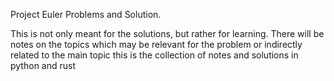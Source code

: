 Project Euler Problems and Solution.

This is not only meant for the solutions, but rather for learning.
There will be notes on the topics which may be relevant for the problem or indirectly related to the main topic
this is the collection of notes and solutions in python and rust

